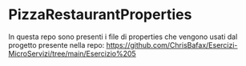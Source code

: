 # PizzaRestaurantProperties

In questa repo sono presenti i file di properties che vengono usati dal progetto presente nella repo:
https://github.com/ChrisBafax/Esercizi-MicroServizi/tree/main/Esercizio%205
